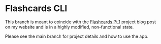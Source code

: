 # Flashcards CLI
This branch is meant to coincide with the [Flashcards Pt.1](https://www.avenarlington.com/projects/flashcards_pt1/) project blog post on my website and is in a highly modified, non-functional state.

Please see the main branch for project details and how to use the app.
